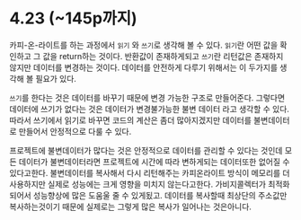 # 4.23 (~145p까지)
카피-온-라이트를 하는 과정에서 `읽기` 와 `쓰기`로 생각해 볼 수 있다.
`읽기`란 어떤 값을 확인하고 그 값을 return하는 것이다. 반환값이 존재하게되고 
`쓰기`란 리턴값은 존재하지 않지만 데이터를 변경하는 것이다. 데이터를 안전하게 다루기 위해서는 이 두가지를 생각해 볼 필요가 있다.

`쓰기`를 한다는 것은 데이터를 바꾸기 때문에 변경 가능한 구조로 만들어준다. 그렇다면 데이터에 쓰기가 없다는 것은 
데이터가 변경불가능한 불변 데이터 라고 생각할 수 있다.
따라서 쓰기에서 읽기로 바꾸면 코드의 계산은 좀더 많아지겠지만 데이터를 불변데이터로 만들어서 안정적으로 다룰 수 있다.

프로젝트에 불변데이터가 많다는 것은 안정적으로 데이터를 관리할 수 있다는 것인데 모든 데이터가 불변데이터라면 프로젝트에 시간에 따라 변하게되는 데이터또한 없어질 수 있다고한다. 불변데이터를 복사해서 다시 리턴해주는 카피온라이트 방식이 메모리를 더 사용하지만 실제로 성능에는 크게 영향을 미치지 않는다고한다.
가비지콜렉터가 최적화되어서 성능향상에 많은 도움울 줄 수 있게됬고. 데이터를 복사할때 최상단의 주소값만 복사하는것이기 때문에 실제로는 그렇게 많은 복사가 일어나는 것은아니다.

